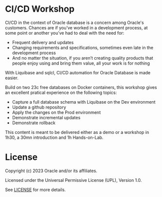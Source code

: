 # CI/CD Workshop

CI/CD in the context of Oracle database is a concern among Oracle's customers.
Chances are if you’ve worked in a development process, at some point or another you’ve had to deal with the need for:

- Frequent delivery and updates
- Changing requirements and specifications, sometimes even late in the development process
- And no matter the situation, if you aren’t creating quality products that people enjoy using and bring them value, all your work is for nothing

With Liquibase and sqlcl, CI/CD automation for Oracle Database is made easier.

Build on two 23c free databases on Docker containers, this workshop gives an excellent pratical experience on the following topics:

- Capture a full database schema with Liquibase on the Dev environment
- Update a github repository
- Apply the changes on the Prod environment
- Demonstrate incremental updates
- Demonstrate rollback

This content is meant to be delivered either as a demo or a workshop in 1h30, a 30mn introduction and 1h Hands-on-Lab.

 # License

Copyright (c) 2023 Oracle and/or its affiliates.

Licensed under the Universal Permissive License (UPL), Version 1.0.

See [LICENSE](https://github.com/oracle-devrel/technology-engineering/blob/folder-structure/LICENSE) for more details.
